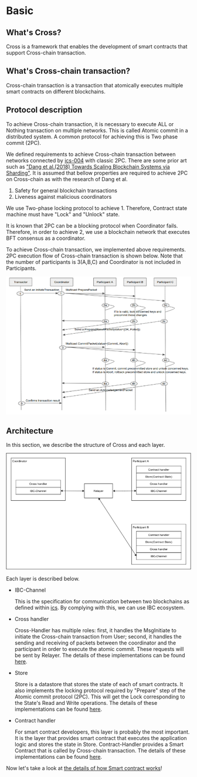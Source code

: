 # Basic

## What's Cross?

Cross is a framework that enables the development of smart contracts that support Cross-chain transaction.

## What's Cross-chain transaction?

Cross-chain transaction is a transaction that atomically executes multiple smart contracts on different blockchains.

## Protocol description

To achieve Cross-chain transaction, it is necessary to execute ALL or Nothing transaction on multiple networks. This is called Atomic commit in a distributed system. A common protocol for achieving this is Two phase commit (2PC).

We defined requirements to achieve Cross-chain transaction between networks connected by [ics-004](https://github.com/cosmos/ics/tree/master/spec/ics-004-channel-and-packet-semantics) with classic 2PC. There are some prior art such as ["Dang et al.(2018) Towards Scaling Blockchain Systems via Sharding"](https://arxiv.org/abs/1804.00399). It is assumed that bellow properties are required to achieve 2PC on Cross-chain as with the research of Dang et al.

1. Safety for general blockchain transactions
2. Liveness against malicious coordinators

We use Two-phase locking protocol to achieve 1. Therefore, Contract state machine must have "Lock" and "Unlock" state.

It is known that 2PC can be a blocking protocol when Coordinator fails. Therefore, in order to achieve 2, we use a blockchain network that executes BFT consensus as a coordinator.

To achieve Cross-chain transaction, we implemented above requirements. 2PC execution flow of Cross-chain transaction is shown below. Note that the number of participants is 3(A,B,C) and Coordinator is not included in Participants.

![packet-flow](../images/packet-flow.png "packet-flow")

## Architecture

In this section, we describe the structure of Cross and each layer.

![architecture](../images/architecture.png "architecture")

Each layer is described below.

- IBC-Channel
    
    This is the specification for communication between two blockchains as defined within [ics](https://github.com/cosmos/ics). By complying with this, we can use IBC ecosystem.

- Cross handler

    Cross-Handler has multiple roles: first, it handles the MsgInitiate to initiate the Cross-chain transaction from User; second, it handles the sending and receiving of packets between the coordinator and the participant in order to execute the atomic commit. These requests will be sent by  Relayer. The details of these implementations can be found [here](https://github.com/datachainlab/cross/blob/master/x/ibc/cross/handler.go).

- Store
    
    Store is a datastore that stores the state of each of smart contracts.
    It also implements the locking protocol required by "Prepare" step of the Atomic commit protocol (2PC). This will get the Lock corresponding to the State's Read and Write operations. The details of these implementations can be found [here](https://github.com/datachainlab/cross/tree/master/x/ibc/store/lock).

- Contract handler

    For smart contract developers, this layer is probably the most important. It is the layer that provides smart contract that executes the application logic and stores the state in Store. Contract-Handler provides a Smart Contract that is called by Cross-chain transaction. The details of these implementations can be found [here](https://github.com/datachainlab/cross/tree/master/x/ibc/contract).

Now let's take a look at [the details of how Smart contract works](./02_smart_contract.md)!
